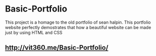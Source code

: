 # Basic-Portfolio

This project is a homage to the old portfolio of sean halpin.
This portfolio website perfectly demostrates that how a beautiful website can be made just by using HTML and CSS

## http://vit360.me/Basic-Portfolio/
